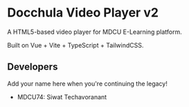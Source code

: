 # Docchula Video Player v2

A HTML5-based video player for MDCU E-Learning platform.

Built on Vue + Vite + TypeScript + TailwindCSS.

## Developers

Add your name here when you're continuing the legacy!

- MDCU74: Siwat Techavoranant
